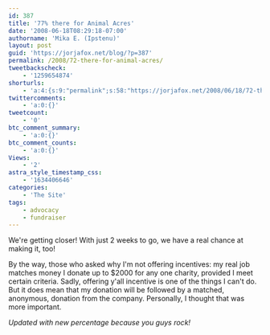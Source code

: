 ```yaml
---
id: 387
title: '77% there for Animal Acres'
date: '2008-06-18T08:29:18-07:00'
authorname: 'Mika E. (Ipstenu)'
layout: post
guid: 'https://jorjafox.net/blog/?p=387'
permalink: /2008/72-there-for-animal-acres/
tweetbackscheck:
    - '1259654874'
shorturls:
    - 'a:4:{s:9:"permalink";s:58:"https://jorjafox.net/2008/06/18/72-there-for-animal-acres/";s:7:"tinyurl";s:25:"http://tinyurl.com/mcmdnl";s:4:"isgd";s:18:"http://is.gd/53jEh";s:5:"bitly";s:20:"http://bit.ly/5rxmA1";}'
twittercomments:
    - 'a:0:{}'
tweetcount:
    - '0'
btc_comment_summary:
    - 'a:0:{}'
btc_comment_counts:
    - 'a:0:{}'
Views:
    - '2'
astra_style_timestamp_css:
    - '1634406646'
categories:
    - 'The Site'
tags:
    - advocacy
    - fundraiser
---
```


We're getting closer!  With just 2 weeks to go, we have a real chance at making it, too!

By the way, those who asked why I'm not offering incentives: my real job matches money I donate up to $2000 for any one charity, provided I meet certain criteria.  Sadly, offering y'all incentive is one of the things I can't do.  But it does mean that my donation will be followed by a matched, anonymous, donation from the company. Personally, I thought that was more important.

<i>Updated with new percentage because you guys rock!</i>
